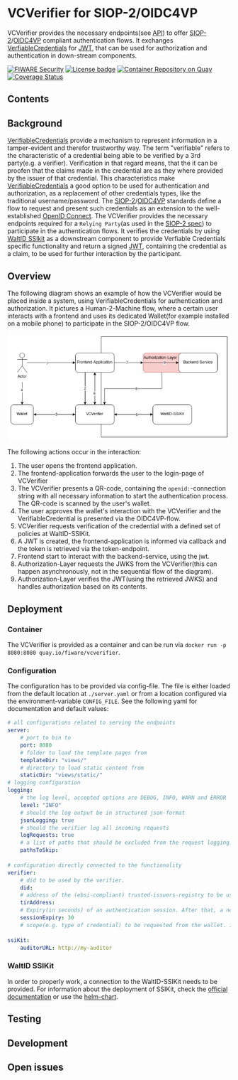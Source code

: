 # VCVerifier for SIOP-2/OIDC4VP 

VCVerifier provides the necessary endpoints(see [API](./api/api.yaml)) to offer [SIOP-2](https://openid.net/specs/openid-connect-self-issued-v2-1_0.html#name-cross-device-self-issued-op)/[OIDC4VP](https://openid.net/specs/openid-4-verifiable-presentations-1_0.html#request_scope) compliant authentication flows. It exchanges [VerfiableCredentials](https://www.w3.org/TR/vc-data-model/) for [JWT](https://www.rfc-editor.org/rfc/rfc7519), that can be used for authorization and authentication in down-stream components.

[![FIWARE Security](https://nexus.lab.fiware.org/repository/raw/public/badges/chapters/security.svg)](https://www.fiware.org/developers/catalogue/)
[![License badge](https://img.shields.io/badge/License-Apache_2.0-blue.svg)](https://opensource.org/licenses/Apache-2.0)
[![Container Repository on Quay](https://quay.io/repository/fiware/vcverifier/status "Docker Repository on Quay")](https://quay.io/repository/fiware/vcverifier)
[![Coverage Status](https://coveralls.io/repos/github/FIWARE/VCVerifier/badge.svg?branch=main)](https://coveralls.io/github/FIWARE/VCVerifier?branch=main)

## Contents


## Background

[VerifiableCredentials](https://www.w3.org/TR/vc-data-model/) provide a mechanism to represent information in a tamper-evident and therefor trustworthy way. The term "verifiable" refers to the characteristic of a credential being able to be verified by a 3rd party(e.g. a verifier). Verification in that regard means, that the it can be proofen that the claims made in the credential are as they where provided by the issuer of that credential. 
This characteristics make [VerifiableCredentials](https://www.w3.org/TR/vc-data-model/) a good option to be used for authentication and authorization, as a replacement of other credentials types, like the traditional username/password. The [SIOP-2](https://openid.net/specs/openid-connect-self-issued-v2-1_0.html#name-cross-device-self-issued-op)/[OIDC4VP](https://openid.net/specs/openid-4-verifiable-presentations-1_0.html#request_scope) standards define a flow to request and present such credentials as an extension to the well-established [OpenID Connect](https://openid.net/connect/).
The VCVerifier provides the necessary endpoints required for a `Relying Party`(as used in the [SIOP-2 spec](https://openid.net/specs/openid-connect-self-issued-v2-1_0.html#name-abbreviations)) to participate in the authentication flows. It verifies the credentials by using [WaltID SSIkit](https://walt.id/ssi-kit) as a downstream component to provide Verfiable Credentials specific functionality and return a signed [JWT](https://www.rfc-editor.org/rfc/rfc7519), containing the credential as a claim, to be used for further interaction by the participant.

## Overview

The following diagram shows an example of how the VCVerifier would be placed inside a system, using VerifiableCredentials for authentication and authorization. It pictures a Human-2-Machine flow, where a certain user interacts with a frontend and uses its dedicated Wallet(for example installed on a mobile phone) to participate in the SIOP-2/OIDC4VP flow.

![overview-setup](docs/verifier_overview.png)

The following actions occur in the interaction:

1. The user opens the frontend application.
2. The frontend-application forwards the user to the login-page of VCVerifier
3. The VCVerifier presents a QR-code, containing the ```openid:```-connection string with all necessary information to start the authentication process. The QR-code is scanned by the user's wallet.
4. The user approves the wallet's interaction with the VCVerifier and the VerifiableCredential is presented via the OIDC4VP-flow. 
5. VCVerifier requests verification of the credential with a defined set of policies at WaltID-SSIKit.
6. A JWT is created, the frontend-application is informed via callback and the token is retrieved via the token-endpoint.
7. Frontend start to interact with the backend-service, using the jwt.
8. Authorization-Layer requests the JWKS from the VCVerifier(this can happen asynchronously, not in the sequential flow of the diagram).
9. Authorization-Layer verifies the JWT(using the retrieved JWKS) and handles authorization based on its contents. 

## Deployment

### Container

The VCVerifier is provided as a container and can be run via ```docker run -p 8080:8080 quay.io/fiware/vcverifier```.


### Configuration

The configuration has to be provided via config-file. The file is either loaded from the default location at ```./server.yaml``` or from a location configured via the environment-variable ```CONFIG_FILE```. See the following yaml for documentation and default values:

```yaml
# all configurations related to serving the endpoints
server:
    # port to bin to
    port: 8080
    # folder to load the template pages from
    templateDir: "views/"
    # directory to load static content from
    staticDir: "views/static/"
# logging configuration
logging:
    # the log level, accepted options are DEBUG, INFO, WARN and ERROR
    level: "INFO"
    # should the log output be in structured json-format
    jsonLogging: true
    # should the verifier log all incoming requests 
    logRequests: true
    # a list of paths that should be excluded from the request logging. Can f.e. be used to omit continuous health-checks
    pathsToSkip:

# configuration directly connected to the functionality 
verifier: 
    # did to be used by the verifier.
    did:
    # address of the (ebsi-compliant) trusted-issuers-registry to be used for verifying the issuer of a received credential
    tirAddress:
    # Expiry(in seconds) of an authentication session. After that, a new flow needs to be initiated.
    sessionExpiry: 30
    # scope(e.g. type of credential) to be requested from the wallet. if not configured, not specific scope will be requested. 

ssiKit:
    auditorURL: http://my-auditor

```

### WaltID SSIKit

In order to properly work, a connection to the WaltID-SSIKit needs to be provided. For information about the deployment of SSIKit, check the [official documentation](https://github.com/walt-id/waltid-ssikit) or use the [helm-chart](https://github.com/i4Trust/helm-charts/tree/main/charts/vcwaltid). 


## Testing

## Development

## Open issues